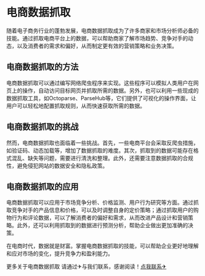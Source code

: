 # 电商数据抓取

随着电子商务行业的蓬勃发展，电商数据抓取成为了许多商家和市场分析师必备的技能。通过抓取电商平台上的数据，可以帮助商家了解市场趋势、竞争对手的动态，以及消费者的需求和偏好，从而制定更有效的营销策略和业务决策。

## 电商数据抓取的方法

电商数据抓取可以通过编写网络爬虫程序来实现。这些程序可以模拟人类用户在网页上的操作，自动访问目标网页并抓取所需的数据。另外，也可以利用一些现成的数据抓取工具，如Octoparse、ParseHub等，它们提供了可视化的操作界面，让用户可以轻松地配置抓取规则，从而快速获取所需的数据。

## 电商数据抓取的挑战

然而，电商数据抓取也面临着一些挑战。首先，一些电商平台会采取反爬虫措施，如验证码、动态加载等，增加了数据抓取的难度。其次，抓取到的数据可能存在格式混乱、缺失等问题，需要进行清洗和整理。此外，还需要注意数据抓取的合规性，避免侵犯网站的数据安全和隐私政策。

## 电商数据抓取的应用

电商数据抓取可以应用于市场竞争分析、价格监测、用户行为研究等方面。通过抓取竞争对手的产品信息和价格，可以及时调整自身的定价策略；通过抓取用户的购物行为和评论数据，可以了解消费者的偏好和需求，从而改进产品设计和营销策略。此外，还可以利用抓取到的数据进行预测分析，帮助企业做出更加准确的决策。

在电商时代，数据就是财富。掌握电商数据抓取的技能，可以帮助企业更好地理解和应对市场的变化，提升竞争力和盈利能力。

更多关于电商数据抓取 请通过✈与我们联系，感谢阅读！[点我联系✈](https://m.k02.cc)